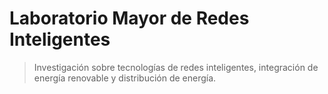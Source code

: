 # Laboratorio Mayor de Redes Inteligentes

> Investigación sobre tecnologías de redes inteligentes, integración de energía renovable y distribución de energía.
>